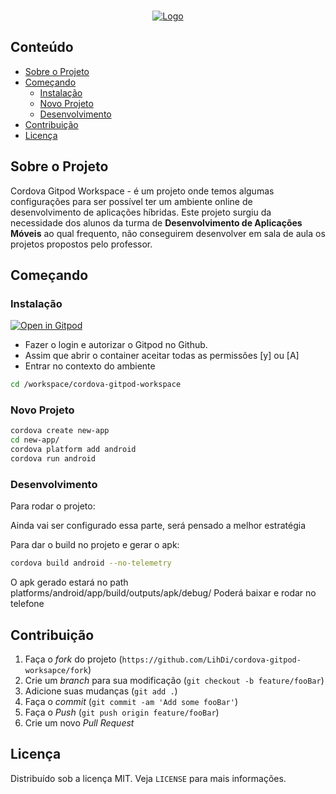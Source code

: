 <br />
<p align="center">
  <a href="https://www.gitpod.io/">
    <img src="https://upload.wikimedia.org/wikipedia/commons/thumb/3/3f/Gitpod-ddd.svg/512px-Gitpod-ddd.svg.png" alt="Logo">
  </a>
</p>

## Conteúdo

- [Sobre o Projeto](#sobre-o-projeto)
- [Começando](#come%C3%A7ando)
  - [Instalação](#instala%C3%A7%C3%A3o)
  - [Novo Projeto](#novo-projeto)
  - [Desenvolvimento](#desenvolvimento)
- [Contribuição](#contribui%C3%A7%C3%A3o)
- [Licença](#licen%C3%A7a)


## Sobre o Projeto

Cordova Gitpod Workspace - é um projeto onde temos algumas configurações para ser possível ter um ambiente online de desenvolvimento de aplicações híbridas.
Este projeto surgiu da necessidade dos alunos da turma de **Desenvolvimento de Aplicações Móveis** ao qual frequento, não conseguirem desenvolver em sala de aula os projetos propostos pelo professor.

## Começando

### Instalação

[![Open in Gitpod](https://gitpod.io/button/open-in-gitpod.svg)](https://gitpod.io#snapshot/e8816202-c2b7-4940-80ee-71398f5e268b)


- Fazer o login e autorizar o Gitpod no Github.
- Assim que abrir o container aceitar todas as permissões [y] ou [A]
- Entrar no contexto do ambiente

```sh
cd /workspace/cordova-gitpod-workspace
```

### Novo Projeto

```sh
cordova create new-app
cd new-app/
cordova platform add android
cordova run android
```
### Desenvolvimento

Para rodar o projeto:

Ainda vai ser configurado essa parte, será pensado a melhor estratégia

Para dar o build no projeto e gerar o apk:

```sh
cordova build android --no-telemetry
```
O apk gerado estará no path platforms/android/app/build/outputs/apk/debug/
Poderá baixar e rodar no telefone


## Contribuição

1. Faça o _fork_ do projeto (`https://github.com/LihDi/cordova-gitpod-worksapce/fork`)
2. Crie um _branch_ para sua modificação (`git checkout -b feature/fooBar`)
3. Adicione suas mudanças (`git add .`)
4. Faça o _commit_ (`git commit -am 'Add some fooBar'`)
5. Faça o _Push_ (`git push origin feature/fooBar`)
6. Crie um novo _Pull Request_

## Licença

Distribuído sob a licença MIT. Veja `LICENSE` para mais informações.

